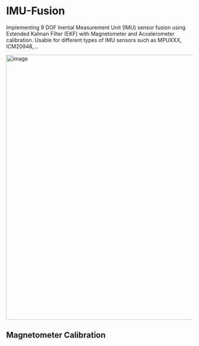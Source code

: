 # IMU-Fusion

Implementing 9 DOF Inertial Measurement Unit (IMU) sensor fusion using Extended Kalman Filter (EKF) with Magnetometer and Accelerometer calibration. Usable for different types of IMU sensors such as MPUXXX, ICM20948,...

<img width="713" alt="image" src="https://github.com/MohammadRezaShafie/IMU-Fusion/assets/97391448/0ebde4a4-832f-4c31-a4a4-73be421cf7f4">


## Magnetometer Calibration
